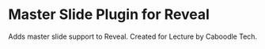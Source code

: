 # Master Slide Plugin for Reveal

Adds master slide support to Reveal. Created for Lecture by Caboodle Tech.